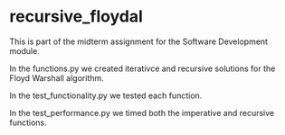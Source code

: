 # recursive_floydal

This is part of the midterm assignment for the Software Development module. 

In the functions.py we created iterativce and recursive solutions for the Floyd Warshall algorithm.

In the test_functionality.py we tested each function.

In the test_performance.py we timed both the imperative and recursive functions. 
